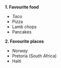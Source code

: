 **1. Favourite food**
  - _Taco_
  - Pizza
  - Lamb chops
  - Pancakes
    
**2. Favourite places**
  - _Norway_
  - Pretoria (South Africa)
  - Haiti
